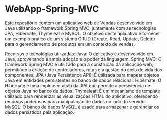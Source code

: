 # WebApp-Spring-MVC


Este repositório contém um aplicativo web de Vendas desenvolvido em Java utilizando o framework Spring MVC, juntamente com as tecnologias JPA, Hibernate, Thymeleaf e MySQL. O objetivo deste aplicativo é fornecer um exemplo prático de um sistema CRUD (Create, Read, Update, Delete) para o gerenciamento de produtos em um contexto de vendas.

Recursos e tecnologias utilizadas:
Java: O aplicativo é desenvolvido em Java, aproveitando a ampla adoção e o poder da linguagem.
Spring MVC: O framework Spring MVC é utilizado para a construção da aplicação web, permitindo a criação de controladores, rotas e a gestão do ciclo de vida dos componentes.
JPA (Java Persistence API): É utilizada para mapear objetos Java em entidades persistentes no banco de dados relacional.
Hibernate: O Hibernate é uma implementação da JPA que permite a persistência de objetos Java no banco de dados.
Thymeleaf: É um mecanismo de template utilizado para renderizar as visualizações HTML do aplicativo, oferecendo recursos poderosos para manipulação de dados no lado do servidor.
MySQL: O banco de dados MySQL é usado para armazenar e gerenciar os dados persistidos pela aplicação.
